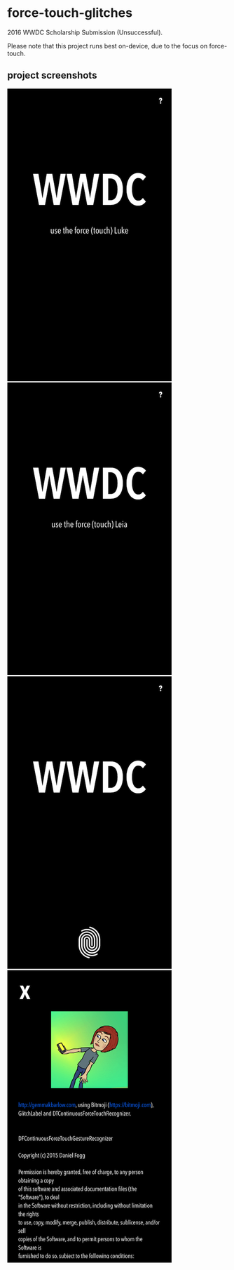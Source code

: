 # force-touch-glitches

2016 WWDC Scholarship Submission (Unsuccessful).

Please note that this project runs best on-device, due to the focus on force-touch. 

## project screenshots

![main screenshot - 'use the force (touch) Luke'](/Screenshots/luke.png)
![main screenshot - 'use the force (touch) Leia'](/Screenshots/leia.png)
![main screenshot - 'fingerprint suggestion'](/Screenshots/fingerprint.png)
![acknowledgements screenshot](/Screenshots/acknowledgments.png)

